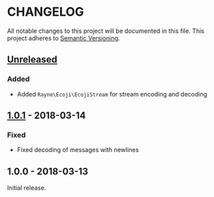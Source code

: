 # CHANGELOG

All notable changes to this project will be documented in this file.
This project adheres to [Semantic Versioning](http://semver.org).

## [Unreleased]

### Added

* Added `Rayne\Ecoji\EcojiStream` for stream encoding and decoding

## [1.0.1] - 2018-03-14

### Fixed

* Fixed decoding of messages with newlines

## 1.0.0 - 2018-03-13

Initial release.

[Unreleased]: https://github.com/Rayne/ecoji-php/compare/1.0.1...HEAD
[1.0.1]: https://github.com/Rayne/ecoji-php/compare/1.0.0...1.0.1
